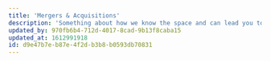 ```yaml
---
title: 'Mergers & Acquisitions'
description: 'Something about how we know the space and can lead you to success.'
updated_by: 970fb6b4-712d-4017-8cad-9b13f8caba15
updated_at: 1612991918
id: d9e47b7e-b87e-4f2d-b3b8-b0593db70831
---
```

